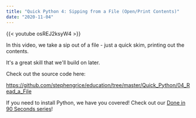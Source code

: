 ```yaml
---
title: "Quick Python 4: Sipping from a File (Open/Print Contents)"
date: "2020-11-04"
---
```


{{< youtube osREJ2ksyW4 >}}

In this video, we take a sip out of a file - just a quick skim, printing out the contents. 

It's a great skill that we'll build on later. 

Check out the source code here:

<https://github.com/stephengrice/education/tree/master/Quick_Python/04_Read_a_File>

If you need to install Python, we have you covered! Check out our [Done in 90 Seconds series](/blog/lte-90s)!